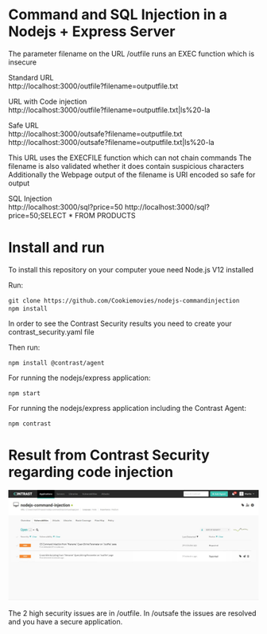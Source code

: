 # Command and SQL Injection in a Nodejs + Express Server
The parameter filename on the URL /outfile runs an EXEC function which is insecure

Standard URL  
http://localhost:3000/outfile?filename=outputfile.txt

URL with Code injection  
http://localhost:3000/outfile?filename=outputfile.txt|ls%20-la

Safe URL  
http://localhost:3000/outsafe?filename=outputfile.txt  
http://localhost:3000/outsafe?filename=outputfile.txt|ls%20-la

This URL uses the EXECFILE function which can not chain commands
The filename is also validated whether it does contain suspicious characters
Additionally the Webpage output of the filename is URI encoded so safe for output

SQL Injection  
http://localhost:3000/sql?price=50
http://localhost:3000/sql?price=50;SELECT * FROM PRODUCTS


# Install and run

To install this repository on your computer youe need Node.js V12 installed 

Run:  

```
git clone https://github.com/Cookiemovies/nodejs-commandinjection  
npm install  
```

In order to see the Contrast Security results you need to create your contrast_security.yaml file  

Then run: 

```
npm install @contrast/agent 
```

For running the nodejs/express application:  

```
npm start  
```

For running the nodejs/express application including the Contrast Agent:  

```
npm contrast  
```

# Result from Contrast Security regarding code injection

![Contrast Security](command-injection-outfile.jpg)

The 2 high security issues are in /outfile.
In /outsafe the issues are resolved and you have a secure application.